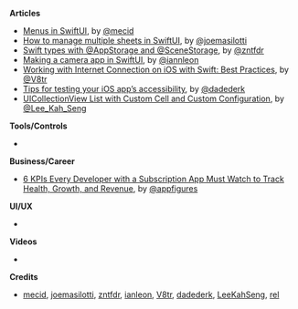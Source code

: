 
**Articles**

* [Menus in SwiftUI](https://swiftwithmajid.com/2020/08/05/menus-in-swiftui/), by [@mecid](https://twitter.com/mecid)
* [How to manage multiple sheets in SwiftUI](https://masilotti.com/multiple-sheets-swiftui/), by [@joemasilotti](https://twitter.com/joemasilotti)
* [Swift types with @AppStorage and @SceneStorage](https://www.fivestars.blog/swiftui/app-scene-storage.html), by [@zntfdr](https://twitter.com/zntfdr)
* [Making a camera app in SwiftUI](https://github.com/ianleon/Blog/blob/master/episodes/ep1.md), by [@iannleon](https://twitter.com/iannleon)
* [Working with Internet Connection on iOS with Swift: Best Practices](https://www.vadimbulavin.com/network-connectivity-on-ios-with-swift/), by [@V8tr](https://twitter.com/V8tr)
* [Tips for testing your iOS app’s accessibility](https://medium.com/@dadederk/tips-for-testing-your-ios-apps-accessibility-7d32a2dc5935?sk=0b83a4a37ebf3205fb8219c457ee68a7), by [@dadederk](https://twitter.com/dadederk)  
* [UICollectionView List with Custom Cell and Custom Configuration](https://swiftsenpai.com/development/uicollectionview-list-custom-cell/), by [@Lee_Kah_Seng](https://twitter.com/Lee_Kah_Seng)

**Tools/Controls**

* 

**Business/Career**

* [6 KPIs Every Developer with a Subscription App Must Watch to Track Health, Growth, and Revenue](https://appfigures.com/resources/business/important-subscription-kpis), by [@appfigures](https://twitter.com/appfigures)

**UI/UX**

* 

**Videos**

* 

**Credits**

* [mecid](https://github.com/mecid), [joemasilotti](https://github.com/joemasilotti), [zntfdr](https://github.com/zntfdr), [ianleon](https://github.com/ianleon), [V8tr](https://github.com/V8tr), [dadederk](https://github.com/dadederk), [LeeKahSeng](https://github.com/LeeKahSeng), [rel](https://github.com/rel)
